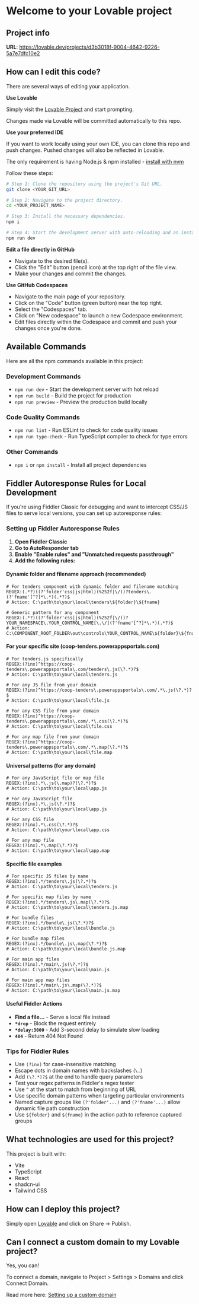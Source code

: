 
# Welcome to your Lovable project

## Project info

**URL**: https://lovable.dev/projects/d3b3018f-9004-4642-9226-5a7e7dfc10e2

## How can I edit this code?

There are several ways of editing your application.

**Use Lovable**

Simply visit the [Lovable Project](https://lovable.dev/projects/d3b3018f-9004-4642-9226-5a7e7dfc10e2) and start prompting.

Changes made via Lovable will be committed automatically to this repo.

**Use your preferred IDE**

If you want to work locally using your own IDE, you can clone this repo and push changes. Pushed changes will also be reflected in Lovable.

The only requirement is having Node.js & npm installed - [install with nvm](https://github.com/nvm-sh/nvm#installing-and-updating)

Follow these steps:

```sh
# Step 1: Clone the repository using the project's Git URL.
git clone <YOUR_GIT_URL>

# Step 2: Navigate to the project directory.
cd <YOUR_PROJECT_NAME>

# Step 3: Install the necessary dependencies.
npm i

# Step 4: Start the development server with auto-reloading and an instant preview.
npm run dev
```

**Edit a file directly in GitHub**

- Navigate to the desired file(s).
- Click the "Edit" button (pencil icon) at the top right of the file view.
- Make your changes and commit the changes.

**Use GitHub Codespaces**

- Navigate to the main page of your repository.
- Click on the "Code" button (green button) near the top right.
- Select the "Codespaces" tab.
- Click on "New codespace" to launch a new Codespace environment.
- Edit files directly within the Codespace and commit and push your changes once you're done.

## Available Commands

Here are all the npm commands available in this project:

### Development Commands
- `npm run dev` - Start the development server with hot reload
- `npm run build` - Build the project for production
- `npm run preview` - Preview the production build locally

### Code Quality Commands
- `npm run lint` - Run ESLint to check for code quality issues
- `npm run type-check` - Run TypeScript compiler to check for type errors

### Other Commands
- `npm i` or `npm install` - Install all project dependencies

## Fiddler Autoresponse Rules for Local Development

If you're using Fiddler Classic for debugging and want to intercept CSS/JS files to serve local versions, you can set up autoresponse rules:

### Setting up Fiddler Autoresponse Rules

1. **Open Fiddler Classic**
2. **Go to AutoResponder tab**
3. **Enable "Enable rules" and "Unmatched requests passthrough"**
4. **Add the following rules:**

#### Dynamic folder and filename approach (recommended)
```
# For tenders component with dynamic folder and filename matching
REGEX:(.*?)((?'folder'css|js|html)(%252f|\/))?tenders\.(?'fname'[^?]*\.*)(.*?)$
# Action: C:\path\to\your\local\tenders\${folder}\${fname}

# Generic pattern for any component
REGEX:(.*?)((?'folder'css|js|html)(%252f|\/))?YOUR_NAMESPACE\.YOUR_CONTROL_NAME[\.\/](?'fname'[^?]*\.*)(.*?)$
# Action: C:\COMPONENT_ROOT_FOLDER\out\controls\YOUR_CONTROL_NAME\${folder}\${fname}
```

#### For your specific site (coop-tenders.powerappsportals.com)
```
# For tenders.js specifically
REGEX:(?inx)^https://coop-tenders\.powerappsportals\.com/tenders\.js(\?.*)?$
# Action: C:\path\to\your\local\tenders.js

# For any JS file from your domain
REGEX:(?inx)^https://coop-tenders\.powerappsportals\.com/.*\.js(\?.*)?$
# Action: C:\path\to\your\local\file.js

# For any CSS file from your domain
REGEX:(?inx)^https://coop-tenders\.powerappsportals\.com/.*\.css(\?.*)?$
# Action: C:\path\to\your\local\file.css

# For any map file from your domain
REGEX:(?inx)^https://coop-tenders\.powerappsportals\.com/.*\.map(\?.*)?$
# Action: C:\path\to\your\local\file.map
```

#### Universal patterns (for any domain)
```
# For any JavaScript file or map file
REGEX:(?inx).*\.js(\.map)?(\?.*)?$
# Action: C:\path\to\your\local\app.js

# For any JavaScript file
REGEX:(?inx).*\.js(\?.*)?$
# Action: C:\path\to\your\local\app.js

# For any CSS file
REGEX:(?inx).*\.css(\?.*)?$
# Action: C:\path\to\your\local\app.css

# For any map file
REGEX:(?inx).*\.map(\?.*)?$
# Action: C:\path\to\your\local\app.map
```

#### Specific file examples
```
# For specific JS files by name
REGEX:(?inx).*/tenders\.js(\?.*)?$
# Action: C:\path\to\your\local\tenders.js

# For specific map files by name
REGEX:(?inx).*/tenders\.js\.map(\?.*)?$
# Action: C:\path\to\your\local\tenders.js.map

# For bundle files
REGEX:(?inx).*/bundle\.js(\?.*)?$
# Action: C:\path\to\your\local\bundle.js

# For bundle map files
REGEX:(?inx).*/bundle\.js\.map(\?.*)?$
# Action: C:\path\to\your\local\bundle.js.map

# For main app files
REGEX:(?inx).*/main\.js(\?.*)?$
# Action: C:\path\to\your\local\main.js

# For main app map files
REGEX:(?inx).*/main\.js\.map(\?.*)?$
# Action: C:\path\to\your\local\main.js.map
```

#### Useful Fiddler Actions
- **Find a file...** - Serve a local file instead
- **`*drop`** - Block the request entirely
- **`*delay:3000`** - Add 3-second delay to simulate slow loading
- **`404`** - Return 404 Not Found

### Tips for Fiddler Rules

- Use `(?inx)` for case-insensitive matching
- Escape dots in domain names with backslashes (`\.`)
- Add `(\?.*)?$` at the end to handle query parameters
- Test your regex patterns in Fiddler's regex tester
- Use `^` at the start to match from beginning of URL
- Use specific domain patterns when targeting particular environments
- Named capture groups like `(?'folder'...)` and `(?'fname'...)` allow dynamic file path construction
- Use `${folder}` and `${fname}` in the action path to reference captured groups

## What technologies are used for this project?

This project is built with:

- Vite
- TypeScript
- React
- shadcn-ui
- Tailwind CSS

## How can I deploy this project?

Simply open [Lovable](https://lovable.dev/projects/d3b3018f-9004-4642-9226-5a7e7dfc10e2) and click on Share → Publish.

## Can I connect a custom domain to my Lovable project?

Yes, you can!

To connect a domain, navigate to Project > Settings > Domains and click Connect Domain.

Read more here: [Setting up a custom domain](https://docs.lovable.dev/tips-tricks/custom-domain#step-by-step-guide)
